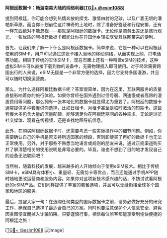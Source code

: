 **阿根廷数据卡：畅游南美大陆的网络利器[[TG💪+ @esim1088](https://t.me/s/esim1088)]**

提到阿根廷，你可能会想到热情奔放的探戈、激情四射的足球，以及广袤无垠的潘帕斯草原。而当你计划前往这片神奇的土地时，除了准备好签证和行程安排，还有一样东西绝对不能忽视——那就是阿根廷的数据卡。无论你是商务出差还是旅行观光，一张优质的阿根廷数据卡都能让你在异国他乡轻松享受互联网带来的便利。

首先，让我们来了解一下什么是阿根廷数据卡。简单来说，它是一种可以在阿根廷使用的SIM卡，用户可以通过这张卡接入当地的移动网络，从而实现上网、打电话等功能。相较于传统的实体SIM卡，现在市面上还有一种叫做eSIM的技术，这种虚拟SIM卡可以直接下载到你的设备中，无需物理插入即可使用。对于经常需要跨国出行的人来说，eSIM无疑是一个非常方便的选择，因为它支持多国漫游，并且可以随时切换运营商。

那么，为什么选择阿根廷数据卡呢？答案很简单，因为在这里，互联网服务的质量直接影响着你的旅行体验。如果你曾经在国外遇到过信号弱、网速慢或者高昂的漫游费用等问题，那么拥有一张本地化的数据卡就显得尤为重要了。阿根廷的数据卡通常提供多种套餐供你选择，比如日租卡、月租卡甚至是临时激活的短期卡。这些套餐大多包含大量的流量配额，能够满足你在阿根廷期间的各种需求，无论是浏览社交媒体、观看在线视频，还是查找地图导航信息。

此外，在购买阿根廷数据卡时，还需要考虑一些实际操作中的细节问题。例如，你需要确认自己的手机是否支持所选国家的频段，否则即使买了再好的数据卡也无法正常使用。另外，对于那些不熟悉当地语言或规则的朋友来说，通过正规渠道购买并了解清楚相关的使用说明是非常必要的。毕竟，谁也不想到了目的地才发现自己的设备无法联网吧？

当然啦，随着科技的发展，越来越多的人开始倾向于使用eSIM技术。相比于传统SIM卡，eSIM具有体积小、重量轻、无需剪卡等优点，而且还能通过手机APP随时随地更改运营商和服务内容。如果你对这项新技术感兴趣的话，不妨试试看阿根廷的eSIM产品。它们同样提供了丰富的套餐选项，并且可以无缝衔接全球多个国家和地区的服务。

最后，提醒大家一句：在选购任何类型的国际数据卡之前，请务必做好充分的研究工作，确保自己选择了最适合自己的方案。同时也要注意保护个人信息安全，避免因贪图便宜而掉入诈骗陷阱。只要谨慎行事，相信每位旅客都能享受到愉快便捷的阿根廷之旅！

[[TG💪+ @esim1088](https://t.me/s/esim1088) ![Image](https://i.postimg.cc/4NQfJmqS/Snipaste-2025-05-13-00-14-12.png)]